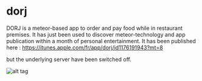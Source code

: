 # dorj
DORJ is a meteor-based app to order and pay food while in restaurant premises.
It has just been used to discover meteor-technology and app publication within a month of personal entertainment.
It has been published here : https://itunes.apple.com/fr/app/dorj/id1176191943?mt=8

but the underlying server have been switched off.

![alt tag](http://is2.mzstatic.com/image/thumb/Purple19/v4/a1/96/77/a196773b-0c77-bb2d-7960-61b6eefdf54b/source/175x175bb.jpg)
